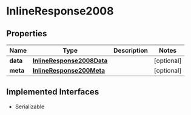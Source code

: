 

# InlineResponse2008


## Properties

Name | Type | Description | Notes
------------ | ------------- | ------------- | -------------
**data** | [**InlineResponse2008Data**](InlineResponse2008Data.md) |  |  [optional]
**meta** | [**InlineResponse200Meta**](InlineResponse200Meta.md) |  |  [optional]


## Implemented Interfaces

* Serializable



